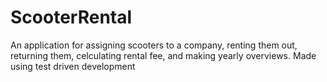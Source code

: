 # ScooterRental

An application for assigning scooters to a company, renting them out, returning them, celculating rental fee, and making yearly overviews. Made using test driven development
